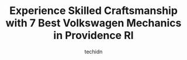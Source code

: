 ---
layout: ampstory
image: https://images.unsplash.com/photo-1600978257452-c6c0bc8660d4?ixlib=rb-4.0.3&ixid=MnwxMjA3fDB8MHxwaG90by1wYWdlfHx8fGVufDB8fHx8&auto=format&fit=crop&w=640&h=853&q=80
author: techidn
featured: false
description: Discover the 7 best Volkswagen Mechanic in Providence RI, USA and ensure your vehicle receives the highest quality of care. These trusted professionals are known for their skill, knowledge, 
title: Experience Skilled Craftsmanship with 7 Best Volkswagen Mechanics in Providence RI
cover:
   title: Experience Skilled Craftsmanship with 7 Best Volkswagen Mechanics in Providence RI
   subtitle: Rickpate
   background: https://images.unsplash.com/photo-1600978257452-c6c0bc8660d4?ixlib=rb-4.0.3&ixid=MnwxMjA3fDB8MHxwaG90by1wYWdlfHx8fGVufDB8fHx8&auto=format&fit=crop&w=640&h=853&q=80

pages: 
 - layout: thirds
   top: <h1>#1 Waynes Service Plus</h1>
   bottom: "<p>Believe the hype! I cannot recommend Waynes Service Plus more. We found Waynes based on their reviews, gave them a try, and they have been taking wonderful care of our </p>"
   background: https://www.knot35.com/toplist/wp-content/uploads/2023/06/best-volkswagen-mechanic-1-in-providence-ri-1685835667.jpeg
   backgroundblur: true
 - layout: thirds
   top: <h1>#2 L Europa Auto Repair</h1>
   bottom: "<p>1954 Smith St, North Providence, RI 02911, United States</p>"
   background: https://www.knot35.com/toplist/wp-content/uploads/2023/06/best-volkswagen-mechanic-2-in-providence-ri-1685835668.jpeg
   cta:
      link: https://www.knot35.com/toplist/experience-skilled-craftsmanship-with-7-best-volkswagen-mechanics-in-providence-ri/
      text: Experience Skilled Craftsmanship with 7 Best Volkswagen Mechanics in Providence RI
 - layout: thirds
   top: <h1>#3 Xpert Auto</h1>
   bottom: "<p>205 N Brow St, East Providence, RI 02914, United States</p>"
   background: https://www.knot35.com/toplist/wp-content/uploads/2023/06/best-volkswagen-mechanic-3-in-providence-ri-1685835668.jpeg
   cta:
      link: https://www.knot35.com/toplist/experience-skilled-craftsmanship-with-7-best-volkswagen-mechanics-in-providence-ri/
      text: Experience Skilled Craftsmanship with 7 Best Volkswagen Mechanics in Providence RI
 - layout: thirds
   top: <h1>#4 J & S Concepts Auto Repair</h1>
   bottom: "<p>97 Waterman Ave Unit 2, East Providence, RI 02914, United States</p>"
   background: https://images.unsplash.com/photo-1527066579998-dbbae57f45ce?ixlib=rb-4.0.3&ixid=MnwxMjA3fDB8MHxwaG90by1wYWdlfHx8fGVufDB8fHx8&auto=format&fit=crop&w=640&h=853&q=80
   cta:
      link: https://www.knot35.com/toplist/experience-skilled-craftsmanship-with-7-best-volkswagen-mechanics-in-providence-ri/
      text: Experience Skilled Craftsmanship with 7 Best Volkswagen Mechanics in Providence RI
 - layout: thirds
   top: <h1>#5 Dean Auto Collision Center</h1>
   bottom: "<p>700 N Main St, Providence, RI 02904, United States</p>"
   background: https://images.unsplash.com/photo-1489694553447-4c9339da310d?ixlib=rb-4.0.3&ixid=MnwxMjA3fDB8MHxwaG90by1wYWdlfHx8fGVufDB8fHx8&auto=format&fit=crop&w=640&h=853&q=80
   cta:
      link: https://www.knot35.com/toplist/experience-skilled-craftsmanship-with-7-best-volkswagen-mechanics-in-providence-ri/
      text: Experience Skilled Craftsmanship with 7 Best Volkswagen Mechanics in Providence RI
 - layout: thirds
   top: <h1>#6 Providence Automotive Engrg Co</h1>
   bottom: "<p>773 Broad St, Providence, RI 02907, United States</p>"
   background: https://images.unsplash.com/photo-1618005182384-a83a8bd57fbe?ixlib=rb-4.0.3&ixid=MnwxMjA3fDB8MHxwaG90by1wYWdlfHx8fGVufDB8fHx8&auto=format&fit=crop&w=640&h=853&q=80
   cta:
      link: https://www.knot35.com/toplist/experience-skilled-craftsmanship-with-7-best-volkswagen-mechanics-in-providence-ri/
      text: Experience Skilled Craftsmanship with 7 Best Volkswagen Mechanics in Providence RI
 - layout: thirds
   top: <h1>#7 Banchwerks LLC</h1>
   bottom: "<p>357 W Fountain St, Providence, RI 02903, United States</p>"
   background: https://images.unsplash.com/photo-1567360425618-1594206637d2?ixlib=rb-4.0.3&ixid=MnwxMjA3fDB8MHxwaG90by1wYWdlfHx8fGVufDB8fHx8&auto=format&fit=crop&w=640&h=853&q=80
   cta:
      link: https://www.knot35.com/toplist/experience-skilled-craftsmanship-with-7-best-volkswagen-mechanics-in-providence-ri/
      text: Experience Skilled Craftsmanship with 7 Best Volkswagen Mechanics in Providence RI
 - layout: thirds
   middle: Continue reading...
   background: https://images.unsplash.com/photo-1488554378835-f7acf46e6c98?ixlib=rb-4.0.3&ixid=MnwxMjA3fDB8MHxwaG90by1wYWdlfHx8fGVufDB8fHx8&auto=format&fit=crop&w=640&h=853&q=80
   cta:
      link: https://www.knot35.com/toplist/experience-skilled-craftsmanship-with-7-best-volkswagen-mechanics-in-providence-ri/
      text: Experience Skilled Craftsmanship with 7 Best Volkswagen Mechanics in Providence RI
      
---